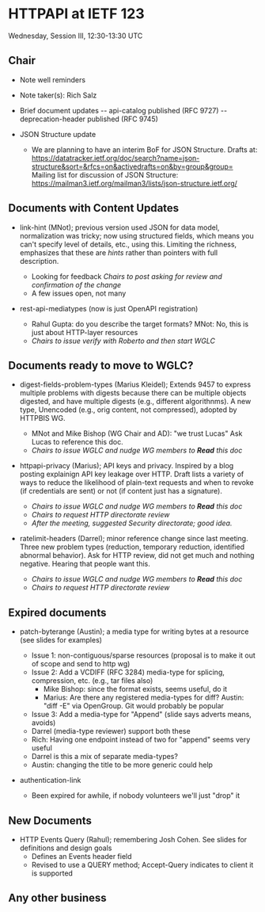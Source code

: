 
# HTTPAPI at IETF 123

Wednesday, Session III, 12:30-13:30 UTC

## Chair

- Note well reminders

- Note taker(s): Rich Salz

- Brief document updates
    -- api-catalog published (RFC 9727)
    -- deprecation-header published (RFC 9745)

- JSON Structure update
    - We are planning to have an interim BoF for JSON Structure. 
Drafts at:
https://datatracker.ietf.org/doc/search?name=json-structure&sort=&rfcs=on&activedrafts=on&by=group&group=
Mailing list for discussion of JSON Structure:
https://mailman3.ietf.org/mailman3/lists/json-structure.ietf.org/


## Documents with Content Updates

- link-hint (MNot); previous version used JSON for data model, normalization was tricky; now using structured fields, which means you can't specify level of details, etc., using this. Limiting the richness, emphasizes that these are *hints* rather than pointers with full description.
    - Looking for feedback  *Chairs to post asking for review and confirmation of the change*
    - A few issues open, not many

- rest-api-mediatypes (now is just OpenAPI registration)
    - Rahul Gupta: do you describe the target formats? MNot: No, this is just about HTTP-layer resources
    - *Chairs to issue verify with Roberto and then start WGLC*

## Documents ready to move to WGLC?

- digest-fields-problem-types (Marius Kleidel); Extends 9457 to express multiple problems with digests because there can be multiple objects digested, and have multiple digests (e.g., different algorithnms). A new type, Unencoded (e.g., orig content, not compressed), adopted by HTTPBIS WG.
    - MNot and Mike Bishop (WG Chair and AD): "we trust Lucas" Ask Lucas to reference this doc.
    - *Chairs to issue WGLC and nudge WG members to **Read** this doc*

- httpapi-privacy (Marius); API keys and privacy. Inspired by a blog posting explainign API key leakage over HTTP. Draft lists a variety of ways to reduce the likelihood of plain-text requests and when to revoke (if credentials are sent) or not (if content just has a signature).
    - *Chairs to issue WGLC and nudge WG members to **Read** this doc*
    - *Chairs to request HTTP directorate review*
    - *After the meeting, suggested Security directorate; good idea.*

- ratelimit-headers (Darrel); minor reference change since last meeting. Three new problem types (reduction, temporary reduction, identified abnormal behavior). Ask for HTTP review, did not get much and nothing negative. Hearing that people want this.
    - *Chairs to issue WGLC and nudge WG members to **Read** this doc*
    - *Chairs to request HTTP directorate review*


## Expired documents

- patch-byterange (Austin); a media type for writing bytes at a resource (see slides for examples)
    - Issue 1: non-contiguous/sparse resources (proposal is to make it out of scope and send to http wg)
    - Issue 2: Add a VCDIFF (RFC 3284) media-type for splicing, compression, etc. (e.g., tar files also)
        - Mike Bishop: since the format exists, seems useful, do it
        - Marius: Are there any registered media-types for diff? Austin: "diff -E" via OpenGroup. Git would probably be popular
    - Issue 3: Add a media-type for "Append" (slide says adverts means, avoids)
    - Darrel (media-type reviewer) support both these
    - Rich: Having one endpoint instead of two for "append" seems very useful
    - Darrel is this a mix of separate media-types?
    - Austin: changing the title to be more generic could help


- authentication-link
    - Been expired for awhile, if nobody volunteers we'll just "drop" it


## New Documents

- HTTP Events Query (Rahul); remembering Josh Cohen. See slides for definitions and design goals
    - Defines an Events header field
    - Revised to use a QUERY method; Accept-Query indicates to client it is supported


## Any other business
